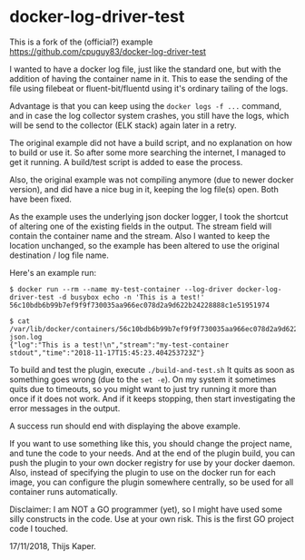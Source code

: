 # docker-log-driver-test

This is a fork of the (official?) example https://github.com/cpuguy83/docker-log-driver-test

I wanted to have a docker log file, just like the standard one, but with the addition of having the container name in it.
This to ease the sending of the file using filebeat or fluent-bit/fluentd using it's ordinary tailing of the logs.

Advantage is that you can keep using the ```docker logs -f ...``` command, and in case the log collector system crashes,
you still have the logs, which will be send to the collector (ELK stack) again later in a retry.

The original example did not have a build script, and no explanation on how to build or use it.
So after some more searching the internet, I managed to get it running. A build/test script is added to ease the process.

Also, the original example was not compiling anymore (due to newer docker version), and did have a nice bug in it, keeping
the log file(s) open. Both have been fixed.

As the example uses the underlying json docker logger, I took the shortcut of altering one of the existing fields in the output.
The stream field will contain the container name and the stream. Also I wanted to keep the location unchanged, so the example
has been altered to use the original destination / log file name.

Here's an example run:

```
$ docker run --rm --name my-test-container --log-driver docker-log-driver-test -d busybox echo -n 'This is a test!'
56c10bdb6b99b7ef9f9f730035aa966ec078d2a9d622b24228888c1e51951974

$ cat /var/lib/docker/containers/56c10bdb6b99b7ef9f9f730035aa966ec078d2a9d622b24228888c1e51951974/56c10bdb6b99b7ef9f9f730035aa966ec078d2a9d622b24228888c1e51951974-json.log
{"log":"This is a test!\n","stream":"my-test-container stdout","time":"2018-11-17T15:45:23.404253723Z"}
```

To build and test the plugin, execute ```./build-and-test.sh```
It quits as soon as something goes wrong (due to the ```set -e```). On my system it sometimes quits due to timeouts, so you might
want to just try running it more than once if it does not work. And if it keeps stopping, then start investigating the error
messages in the output.

A success run should end with displaying the above example.

If you want to use something like this, you should change the project name, and tune the code to your needs.
And at the end of the plugin build, you can push the plugin to your own docker registry for use by your docker daemon.
Also, instead of specifying the plugin to use on the docker run for each image, you can configure the plugin
somewhere centrally, so be used for all container runs automatically.

Disclaimer: I am NOT a GO programmer (yet), so I might have used some silly constructs in the code. Use at your own risk.
This is the first GO project code I touched.

17/11/2018, Thijs Kaper.

